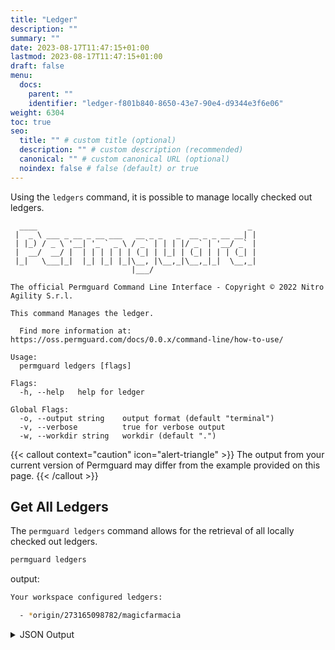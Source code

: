 ```yaml
---
title: "Ledger"
description: ""
summary: ""
date: 2023-08-17T11:47:15+01:00
lastmod: 2023-08-17T11:47:15+01:00
draft: false
menu:
  docs:
    parent: ""
    identifier: "ledger-f801b840-8650-43e7-90e4-d9344e3f6e06"
weight: 6304
toc: true
seo:
  title: "" # custom title (optional)
  description: "" # custom description (recommended)
  canonical: "" # custom canonical URL (optional)
  noindex: false # false (default) or true
---
```


Using the `ledgers` command, it is possible to manage locally checked out ledgers.

```text
  ____                                               _
 |  _ \ ___ _ __ _ __ ___   __ _ _   _  __ _ _ __ __| |
 | |_) / _ \ '__| '_ ` _ \ / _` | | | |/ _` | '__/ _` |
 |  __/  __/ |  | | | | | | (_| | |_| | (_| | | | (_| |
 |_|   \___|_|  |_| |_| |_|\__, |\__,_|\__,_|_|  \__,_|
                           |___/

The official Permguard Command Line Interface - Copyright © 2022 Nitro Agility S.r.l.

This command Manages the ledger.

  Find more information at: https://oss.permguard.com/docs/0.0.x/command-line/how-to-use/

Usage:
  permguard ledgers [flags]

Flags:
  -h, --help   help for ledger

Global Flags:
  -o, --output string    output format (default "terminal")
  -v, --verbose          true for verbose output
  -w, --workdir string   workdir (default ".")
```

{{< callout context="caution" icon="alert-triangle" >}}
The output from your current version of Permguard may differ from the example provided on this page.
{{< /callout >}}

## Get All Ledgers

The `permguard ledgers` command allows for the retrieval of all locally checked out ledgers.

```bash
permguard ledgers
```

output:

```bash
Your workspace configured ledgers:

  - *origin/273165098782/magicfarmacia

```

<details>
  <summary>
    JSON Output
  </summary>

```bash
permguard ledgers --output json
```

output:

```json
{
  "ledgers": [
    {
      "is_head": true,
      "ref": "refs/remotes/origin/273165098782/fd1ac44e4afa4fc4beec622494d3175a",
      "ledger_id": "fd1ac44e4afa4fc4beec622494d3175a",
      "ledger_uri": "origin/273165098782/branches"
    }
  ]
}
```

</details>
